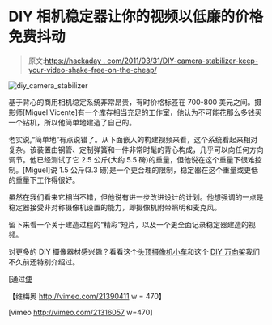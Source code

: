 # DIY 相机稳定器让你的视频以低廉的价格免费抖动

> 原文:[https://hackaday . com/2011/03/31/DIY-camera-stabilizer-keep-your-video-shake-free-on-the-cheap/](https://hackaday.com/2011/03/31/diy-camera-stabilizer-keeps-your-video-shake-free-on-the-cheap/)

![diy_camera_stabilizer](../Images/2a0e0d56f34e7ccdc34b0e2b29aa365f.png "diy_camera_stabilizer")

基于背心的商用相机稳定系统非常昂贵，有时价格标签在 700-800 美元之间。摄影师[Miguel Vicente]有一个库存相当充足的工作室，他认为不可能花那么多钱买一个钻机，所以他简单地建造了自己的。

老实说,“简单地”有点说错了。从下面嵌入的构建视频来看，这个系统看起来相对复杂。该装置由钢管、定制弹簧和一件非常时髦的背心构成，几乎可以向任何方向调节。他已经测试了它 2.5 公斤(大约 5.5 磅)的重量，但他说在这个重量下很难控制。[Miguel]说 1.5 公斤(3.3 磅)是一个更合理的限制，稳定器在这个重量或更低的重量下工作得很好。

虽然在我们看来它相当不错，但他说有进一步改进设计的计划。他想强调的一点是稳定器接受非对称摄像机设置的能力，即摄像机附带照明和麦克风。

留下来看一个关于建造过程的“精彩”短片，以及一个更全面记录稳定器建造的视频。

对更多的 DIY 摄像器材感兴趣？看看这个[头顶摄像机小车](http://hackaday.com/2011/03/18/diy-camera-dolly-frees-up-your-hands-to-take-care-of-the-important-stuff/)和这个 [DIY 万向架](http://hackaday.com/2011/02/09/four-axis-camera-mount-rides-on-a-wire/)我们不久前还特别介绍过。

[通过[使](http://blog.makezine.com/archive/2011/03/diy-steadycam-arm.html)

【维梅奥 http://vimeo.com/21390411 w = 470】

[vimeo http://vimeo.com/21316057 w=470]